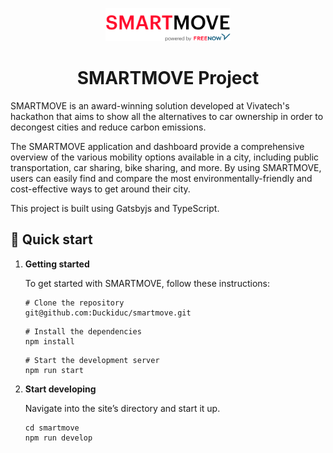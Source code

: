 <p align="center">
  <a href="https://smartmove.ducki.dev">
    <img alt="Gatsby" src="./src/images/smartmove-logo.png" width="200" />
  </a>
</p>
<h1 align="center">
  SMARTMOVE Project
</h1>

SMARTMOVE is an award-winning solution developed at Vivatech's hackathon that aims to show all the alternatives to car ownership in order to decongest cities and reduce carbon emissions.

The SMARTMOVE application and dashboard provide a comprehensive overview of the various mobility options available in a city, including public transportation, car sharing, bike sharing, and more. By using SMARTMOVE, users can easily find and compare the most environmentally-friendly and cost-effective ways to get around their city.

This project is built using Gatsbyjs and TypeScript.

## 🚀 Quick start

1.  **Getting started**

    To get started with SMARTMOVE, follow these instructions:

    ```shell
    # Clone the repository
    git@github.com:Duckiduc/smartmove.git
    ```
    
    ```shell
    # Install the dependencies
    npm install
    ```
    
    ```shell
    # Start the development server
    npm run start
    ```

2.  **Start developing**

    Navigate into the site’s directory and start it up.

    ```shell
    cd smartmove
    npm run develop
    ```
    
